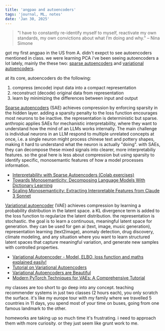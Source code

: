 ```yaml
---
title: 'angpao and autoencoders'
tags: 'journal, ML, notes'
date: 'Jan 30, 2025'
---
```


> "I have to constantly re-identify myself to myself, reactivate my own standards, my own convictions about what I’m doing and why." – Nina Simone

got my first angpao in the US from A. didn't exepct to see autoencoders mentioned in class. we were learning PCA i've been seeing autoencoders a lot lately, mainly the these two: [sparse autoencoders](https://arxiv.org/abs/2410.06981v1) and [variational autoencoders](https://arxiv.org/abs/1312.6114).

at its core, autoencoders do the following:

1. compress (encode) input data into a compact representation
2. reconstruct (decode) original data from representation
3. learn by minimizing the differences between input and output

[Sparse autoencoders](https://adamkarvonen.github.io/machine_learning/2024/06/11/sae-intuitions.html) (SAE) achieves compression by enforcing sparsity in the hidden layer. adding a sparsity penalty to the loss function encourages most neurons to be inactive. the representation is deterministic but sparse. anthropic applies SAEs for mechanistic interpretability, where they want to understand how the mind of an LLMs works internally. The main challenge is individual neurons in an LLM respond to multiple unrelated concepts at once, i.e. a single neuron might process chinese text and pottery shapes, making it hard to understand what the neuron is actually "doing". with SAEs, they can decompose these mixed signals into clearer, more interpretabiliy features. so the goal here is less about compression but using sparsity to identify specific, monosemantic features of how a model processes information.

- [Interpretability with Sparse Autoencoders (Colab exercises)](https://www.lesswrong.com/posts/LnHowHgmrMbWtpkxx/interpretability-with-sparse-autoencoders-colab-exercises)
- [Towards Monosemanticity: Decomposing Language Models With Dictionary Learning](https://transformer-circuits.pub/2023/monosemantic-features#setup-autoencoder)
- [Scaling Monosemanticity: Extracting Interpretable Features from Claude 3 Sonnet](https://transformer-circuits.pub/2024/scaling-monosemanticity/index.html)

[Variational autoencoder](https://jaan.io/what-is-variational-autoencoder-vae-tutorial/) (VAE) achieves compression by learning a probability distribution in the latent space. a KL divergence term is added to the loss function to regularize the latent distribution. the representation is stochastic. the goal is to learn a continuous, meaningful latent space for generation. they can be used for gen ai (text, image, music generation), representation learning (text2image), anomaly detection, drug discovery, climate modeling, and any situation where you want to learn structured latent spaces that capture meaningful variation, and generate new samples with controlled properties.

- [Variational Autoencoder - Model, ELBO, loss function and maths explained easily!](https://www.youtube.com/watch?v=iwEzwTTalbg)
- [Tutorial on Variational Autoencoders](https://github.com/cdoersch/vae_tutorial)
- [Variational Autoencoders are Beautiful](https://www.compthree.com/blog/autoencoder/)
- [Modern PyTorch Techniques for VAEs: A Comprehensive Tutorial](https://hunterheidenreich.com/posts/modern-variational-autoencoder-in-pytorch/)

my classes are too short to go deep into any concept. teaching recommender systems in just two classes (2 hours each), you only scratch the surface. it's like my europe tour with my family where we travelled 5 countries in 11 days, you spend most of your time on buses, going from one famous landmark to the other.

homeworks are taking up so much time it's frustrating. i need to approach them with more curiosity. or they just seem like grunt work to me.
